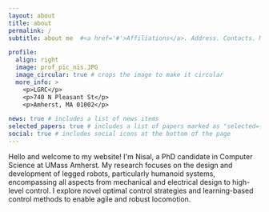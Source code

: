 ```yaml
---
layout: about
title: about
permalink: /
subtitle: about me  #<a href='#'>Affiliations</a>. Address. Contacts. Motto. Etc.

profile:
  align: right
  image: prof_pic_nis.JPG
  image_circular: true # crops the image to make it circular
  more_info: >
    <p>LGRC</p>
    <p>740 N Pleasant St</p>
    <p>Amherst, MA 01002</p>

news: true # includes a list of news items
selected_papers: true # includes a list of papers marked as "selected={true}"
social: true # includes social icons at the bottom of the page
---
```


Hello and welcome to my website! I'm Nisal, a PhD candidate in Computer Science at UMass Amherst. My research focuses on the design and development of legged robots, particularly humanoid systems, encompassing all aspects from mechanical and electrical design to high-level control. I explore novel optimal control strategies and learning-based control methods to enable agile and robust locomotion.

<!-- Write your biography here. Tell the world about yourself. Link to your favorite [subreddit](http://reddit.com). You can put a picture in, too. The code is already in, just name your picture `prof_pic.jpg` and put it in the `img/` folder.

Put your address / P.O. box / other info right below your picture. You can also disable any of these elements by editing `profile` property of the YAML header of your `_pages/about.md`. Edit `_bibliography/papers.bib` and Jekyll will render your [publications page](/al-folio/publications/) automatically.

Link to your social media connections, too. This theme is set up to use [Font Awesome icons](https://fontawesome.com/) and [Academicons](https://jpswalsh.github.io/academicons/), like the ones below. Add your Facebook, Twitter, LinkedIn, Google Scholar, or just disable all of them. -->

